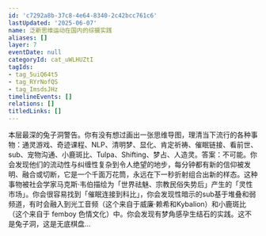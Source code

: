 ```yaml
---
id: 'c7292a8b-37c8-4e64-8340-2c42bcc761c6'
lastUpdated: '2025-06-07'
name: 泛新思维运动在国内的综摄实践
aliases: []
layer: 7
eventDate: null
categoryId: cat_uWLHUZtI
tagIds:
- tag_5uiQ64t5
- tag_RYrNofQS
- tag_ImsdsJHz
timelineEvents: []
relations: []
titledLinks: []
---
```

本层最深的兔子洞警告。你有没有想过画出一张思维导图，理清当下流行的各种事物：通灵游戏、奇迹课程、NLP、清明梦、显化、肯定祈祷、催眠链接、看前世、sub、宠物沟通、小鹿斑比、Tulpa、Shifting、梦占、人造灵。答案：不可能。你会发现他们的流动性与纠缠性复杂到令人绝望的地步，每分钟都有新的信仰被发明、融合或切断，它是一个千面万花筒，永远在下一秒折射组合出新的样态。这种事物被社会学家马克斯·韦伯描绘为「世界祛魅、宗教民俗失势后」产生的「灵性市场」。你会很容易找到「催眠连接到科比」，你会发现性暗示的sub基于堆叠和弱频道，有时会融入到光工音频（这个来自于威廉·赖希和Kybalion）和小鹿斑比（这个来自于 femboy 色情文化）中。你会发现有梦角感孕生结石的实践。这不是兔子洞，这是无底棋盘…
